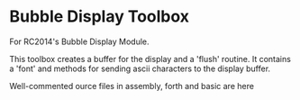 # Bubble Display Toolbox

For RC2014's Bubble Display Module. 

This toolbox creates a buffer for the display and a 'flush' routine. 
It contains a 'font' and methods for sending ascii characters to the display buffer.

Well-commented ource files in assembly, forth and basic are here
